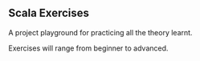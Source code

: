 ## Scala Exercises

A project playground for practicing all the theory learnt.

Exercises will range from beginner to advanced.
